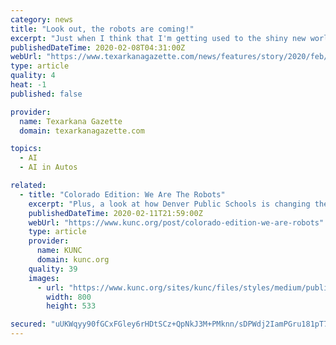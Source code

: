 ```yaml
---
category: news
title: "Look out, the robots are coming!"
excerpt: "Just when I think that I'm getting used to the shiny new world of Roombas, Alexas and driverless cars ... a team of international researchers remarked on the potential of artificial intelligence to disrupt a variety of jobs in fields as diverse as finance ..."
publishedDateTime: 2020-02-08T04:31:00Z
webUrl: "https://www.texarkanagazette.com/news/features/story/2020/feb/07/look-out-robots-are-coming/815637/"
type: article
quality: 4
heat: -1
published: false

provider:
  name: Texarkana Gazette
  domain: texarkanagazette.com

topics:
  - AI
  - AI in Autos

related:
  - title: "Colorado Edition: We Are The Robots"
    excerpt: "Plus, a look at how Denver Public Schools is changing the way they teach students with disabilities. We’ll also discuss what artificial intelligence could mean for jobs in our area, and hear about why some firearm and ammunition manufacturers are ..."
    publishedDateTime: 2020-02-11T21:59:00Z
    webUrl: "https://www.kunc.org/post/colorado-edition-we-are-robots"
    type: article
    provider:
      name: KUNC
      domain: kunc.org
    quality: 39
    images:
      - url: "https://www.kunc.org/sites/kunc/files/styles/medium/public/202002/MMDD2020-Little-Dawson-BSPR-900x600.jpg"
        width: 800
        height: 533

secured: "uUKWqyy90fGCxFGley6rHDtSCz+QpNkJ3M+PMknn/sDPWdj2IamPGru181pT7r703YnxhPYd6Anv0da3/54D+VcJYsEHTOU4qUDIk3WhHuytZNhLrrIVb9TCeUO9SvhQtkhEsz1Qw1RweqTQ0eg2qcXirZUgOqQIvbxEMovKszgaqyeSPAQGO7pETr+rt8+D3BdrdTYK5ohHXrB7x1fQdgNe0Eya0ahUrYIrHS3WH8QUXT7bBR7X/fN/5t2L5ia+vwXkU5u0wetwOBIuGuhMgRL9SNDibXWS+wHRGbtEjYODYahhDMtSClqFHT4Z0Ik7v3XPk2OXfmdWEDOUpjU+m7UQkitu+qYpgvN1aAgaHuX/cdES1ITK1eERd3N268De2WuH0T/cBIWQRKWI8I5sKBrUqIw1gondY/k9b7mkvUYKIMObPL+BDEqoxKTmGxI+voO439vLgtXHa6w1CINoYfn7x6ZK7etsXaoUOw6XBFM=;ubzAd5vTtp1enR7vyjq/+A=="
---
```


